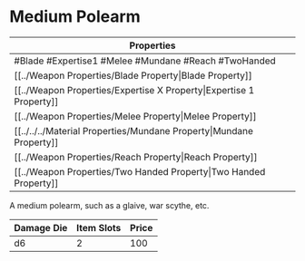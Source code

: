 # Medium Polearm

| Properties                                                          |
| ------------------------------------------------------------------- |
| #Blade #Expertise1 #Melee #Mundane #Reach #TwoHanded                |
| [[../Weapon Properties/Blade Property\|Blade Property]]             |
| [[../Weapon Properties/Expertise X Property\|Expertise 1 Property]] |
| [[../Weapon Properties/Melee Property\|Melee Property]]             |
| [[../../../Material Properties/Mundane Property\|Mundane Property]] |
| [[../Weapon Properties/Reach Property\|Reach Property]]             |
| [[../Weapon Properties/Two Handed Property\|Two Handed Property]]   |
A medium polearm, such as a glaive, war scythe, etc.

| Damage Die | Item Slots | Price |
| ---------- | ---------- | ----- |
| d6         | 2          | 100   |
